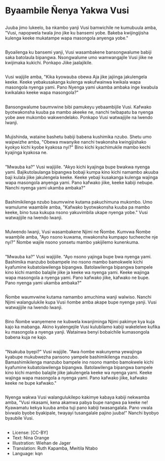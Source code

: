 # Byaambile Ñenya Yakwa Vusi

##
Juuba jimo lukeelo, ba nkambo yanji Vusi bamwichile ne kumubuula amba, "Vusi, napopwela twala jino jike ku bansemi yobe. Bakeba kwijingijisha kulenga keeke mukatampe wapa masongola anyenga yobe."

##
Byoailenga ku bansemi yanji, Vusi wasambakene bansongwalume babiji saka batolaula bipangwa. Nsongwalume umo wamwangajile Vusi jiike ne kwijimaka kukichi. Ponkapo Jiike jaalajikile.

##
Vusi wajijile amba, "Kika kyowauba obewa Aja jike jajiinga jakulengela keeke. Keeke yebakusakanga kulenga wakufwainwa kwikala wapa masongola nyenga yami. Pano Nyenga yami ukamba ambaka inge kwabula kwikalako keeke wapa masongola?"

##
Bansongwalume baumvwine bibi pamukeyu yebaambijile Vusi. Kafwako byotwakonsha kuuba pa mambo akeeke ne, nanchi twibapatu ba nyenga yobe awe mukombo wakwendelako. Ponkapo Vusi watwajijile na lwendo lwanji.

##
Mujishinda, wataine bashetu babiji babena kushimika nzubo. Shetu umo waipwizhe amba, "Obewa mwanyike nanchi twakonsha kwingijishako kyokyo kichi kyobe kyakosa nyi?" Bino kichi kyachimukile mambo kechi kyajinga kyakosa ne.

##
"Mwauba ka?" Vusi wajijiile. "Akyo kichi kyajinga bupe bwakwa nyenga yami. Bajikutolaulanga bipangwa bobaji kumpa kino kichi namambo akuuba baji kulala jiike jakulengela keeke. Keeke yebaji kusakanga kulenga wajinga wapa masongola anyenga yami. Pano kafwako jiike, keeke kabiji nebupe. Nanchi nyenga yami ukamba ambaka?"

##
Bashimikilenga nzubo baumvwine kutama pakuchimuna mukombo. Umo wamulume waambile amba, "Kafwako byotwakonsha kuuba pa mambo keeke, bino tusa kukupa nsono yakuvimbila ukape nyenga yobe." Vusi watwajijile na lwendo lwanji.

##
Mulwendo lwanji, Vusi wasambakene Njimi ne Ñombe. Kumvwa Ñombe waambile amba, "Ayo nsono kuwama, mwakonsha kumpapo tucheeche nje nyi?" Ñombe wajile nsono yonsetu mambo yakijilemo kunenkuma.

##
"Mwauba ka?" Vusi wajijiile. "Ayo nsono yajinga bupe bwa nyenga yami. Bashimika manzubo bobampele ino nsono mambo bamokwele kichi kyafumine kubatolawilenga bipangwa. Batolawilenga bipangwa bampele kino kichi mambo balajile jiike ja keeke wa nyenga yami. Keeke wajinga wapa masongola a nyenga yami. Pano kafwako jiike, kafwako ne bupe. Pano nyenga yami ukamba ambaka?"

##
Ñombe waumvwine kutama namambo amuchima wanji walwiso. Nanchi Njimi walangulukile kupa Vusi ñombe amba akape bupe nyenga yanji. Vusi watwajijile na lwendo lwanji.

##
Bino Ñombe wanyemene ne kubwela kwanjiminga Njimi pakimye kya kuja kajo ka mabanga. Akino kyalengejile Vusi kulubilamo kabiji wakelelwe kufika ku masongola a nyenga yanji. Watainwa benyi bobaichile kumasongola babena kuja ne kajo.

##
"Nsakuba byepi?" Vusi wajijile. "Awa ñombe wakunyema yewajinga kyabupe mukubwezha pansono yampele bashimikilenga mazubo. Bamashimikilenga manzubo bampele ino nsono mambo bamokwele kichi kyafumine kubatolawilenga bipangwa. Batolawilenga bipangwa bampele kino kichi mambo balajile jiike jakulengela keeke wa nyenga yami. Keeke wajinga wapa masongola a nyenga yami. Pano kafwako jiike, kafwako keeke ne bupe kafwako."

##
Nyenga wakwa Vusi walangulukilepo kakimye kabaya kabiji nekwamba amba, "Vusi nkasami, kena akamwa pabya bupe nangwa pa keeke ne! Kyawamatu kekya kuuba amba tuji pano kabiji twasangalala. Pano vwala bivwalo byobe byakipale, twayayi tusangalale pajino juuba!" Nanchi byobyo byaubile Vusi.

##
* License: [CC-BY]
* Text: Nina Orange
* Illustration: Wiehan de Jager
* Translation: Ruth Kapamba, Mwitila Ntabo
* Language: kqn
